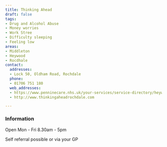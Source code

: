 ```yaml
---
title: Thinking Ahead
draft: false
tags:
- Drug and Alcohol Abuse
- Money worries
- Work Stree
- Difficulty sleeping
- Feeling low
areas:
- Middleton
- Heywood
- Rocdhale
contact:
  addresses:
  - Lock 50, Oldham Road, Rochdale
  phone:
  - 01706 751 180
  web_addresses:
  - https://www.penninecare.nhs.uk/your-services/service-directory/heywood-middleton-and-rochdale/mental-health/adults/thinking-ahead-heywood-middleton-and-rochdale/
  - http://www.thinkingaheadrochdale.com

---
```


### Information
Open Mon - Fri  8.30am - 5pm

Self referral possible or via your GP
